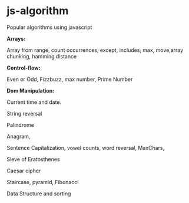 # js-algorithm

Popular algorithms using javascript

**Arrays:**

Array from range, count occurrences, except, includes, max, move,array chunking, hamming distance

**Control-flow:**

Even or Odd, Fizzbuzz, max number, Prime Number

**Dom Manipulation:**

Current time and date.

String reversal

Palindrome

Anagram,

Sentence Capitalization, vowel counts, word reversal, MaxChars,

Sieve of Eratosthenes

Caesar cipher

Staircase, pyramid, Fibonacci

Data Structure and sorting
